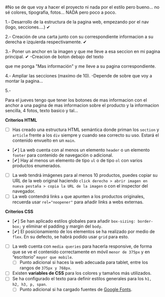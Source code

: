 #No se de que voy a hacer el proyecto ni nada por el estilo pero bueno... no sé colores, tipografia, fotos... NADA pero poco a poco.

1.- Desarrollo de la estructura de la pagina web, empezando por el nav (logo, secciones....) ✔

2.- Creación de una carta junto con su correspondiente informacion a su derecha e izquierda respectivamente. ✔

3.- Poner un anchor en la imagen y que me lleve a esa seccion en mi pagina principal. ✔
    -Creacion de boton debajo del texto <p> que me ponga "Mas información" y me lleve a su pagina correspondiente.

4.- Ampliar las secciones (maximo de 10).
    -Depende de sobre que voy a montar la pagina...

5.- 



Para el jueves tengo que tener los botones de mas informacion con el anchor a una pagina de mas informacion sobre el producto y la informacion sencilla, 4 fotos, texto basico y tal... 


**Criterios HTML**

- [ ]  Has creado una estructura HTML semántica donde priman los `section` y `article` frente a los `div` siempre y cuando sea correcto su uso. Estará el contenido envuelto en un `main`.
- [✔]  La web cuenta con al menos un elemento `header` o un elemento `footer` para contenido de navegación o adicional.
- [✔]  Hay al menos un elemento de tipo `ul` o de tipo `ol` con varios productos enumerados.
- [ ]  La web tendrá imágenes para al menos 10 productos, puedes copiar su URL de la web original haciendo `click derecho > abrir imagen en nueva pestaña > copia la URL de la imagen` o con el inspector del navegador.
- [ ]  La web contendrá links `a` que apunten a los productos originales, recuerda usar `rel="noopener"` para añadir links a webs externas.

**Criterios CSS**

- [✔]  Se han aplicado estilos globales para añadir `box-sizing: border-box;` y eliminar el padding y margin del `body`.
- [✔]  El posicionamiento de los elementos se ha realizado por medio de `flex`. En su defecto, se habrá podido usar `grid` para esto.
- [ ]  La web cuenta con `media queries` para hacerla responsive, de forma que se ve el contenido correctamente en móvil `menor de 375px` y en “escritorio” `mayor que mobile`.
    - [ ]  Punto adicional si haces la web adecuada para tablet, entre los rangos de `375px y 768px`.
- [ ]  Existen **variables de CSS** para los colores y tamaños más utilizados.
- [ ]  Se ha configurado el texto para definir estilos generales para los `h1, h2, h3, p, span`.
    - [ ]  Punto adicional si ha cargado fuentes de [Google Fonts](https://fonts.google.com/).